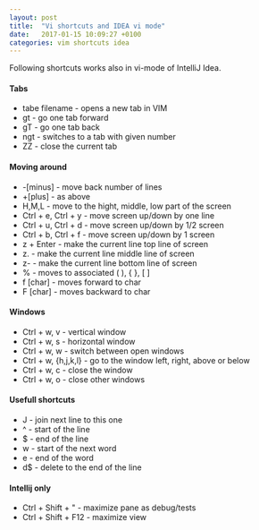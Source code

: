 ```yaml
---
layout: post
title:  "Vi shortcuts and IDEA vi mode"
date:   2017-01-15 10:09:27 +0100
categories: vim shortcuts idea
---
```

Following shortcuts works also in vi-mode of IntelliJ Idea.

#### Tabs

* tabe filename - opens a new tab in VIM
* gt - go one tab forward
* gT - go one tab back
* ngt - switches to a tab with given number
* ZZ - close the current tab

#### Moving around
* -[minus] - move back number of lines
* +[plus] - as above
* H,M,L - move to the hight, middle, low part of the screen
* Ctrl + e, Ctrl + y - move screen up/down by one line
* Ctrl + u, Ctrl + d - move screen up/down by 1/2 screen
* Ctrl + b, Ctrl + f - move screen up/down by 1 screen
* z + Enter - make the current line top line of screen
* z. - make the current line middle line of screen
* z- - make the current line bottom line of screen
* % - moves to associated ( ), { }, [ ]
* f [char] - moves forward to char
* F [char] - moves backward to char

#### Windows

* Ctrl + w, v - vertical window
* Ctrl + w, s - horizontal window
* Ctrl + w, w - switch between open windows
* Ctrl + w, {h,j,k,l} - go to the window left, right, above or below
* Ctrl + w, c - close the window
* Ctrl + w, o - close other windows

#### Usefull shortcuts

* J - join next line to this one
* ^ - start of the line
* $ - end of the line
* w - start of the next word
* e - end of the word
* d$ - delete to the end of the line

#### Intellij only
* Ctrl + Shift + " - maximize pane as debug/tests
* Ctrl + Shift + F12 - maximize view

[idea-vi-mode-intro]: https://www.youtube.com/watch?v=9kqKMFekI9Y

